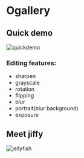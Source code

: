 # Ogallery

## Quick demo
![quickdemo](https://github.com/mgama1/Ogallery/assets/40968723/45aeccd1-16df-4ca1-8a0a-4b3801eeaf13)

### Editing features:
 - sharpen
 - grayscale
 - rotation
 - flipping
 - blur
 - portrait(blur background)
 - exposure


## Meet jiffy
![jellyfish](https://github.com/mgama1/Ogallery/assets/40968723/28a3d604-f660-40a9-a918-221cfaa445d6)
